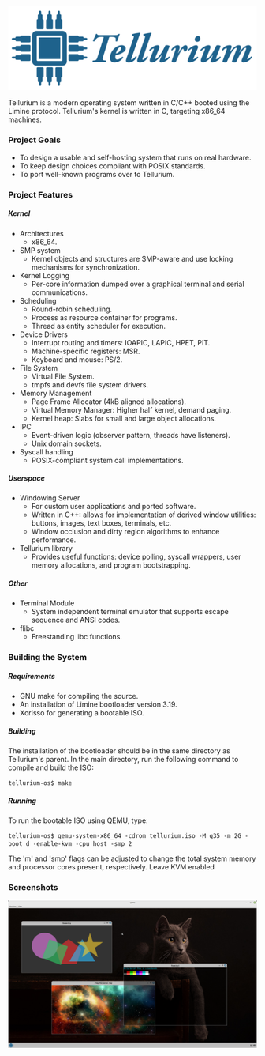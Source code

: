 <img src="docs/logo.png" alt="drawing" width="600"/>

Tellurium is a modern operating system written in C/C++ booted using the Limine protocol. Tellurium's kernel is written in C, targeting x86_64 machines.

### Project Goals

- To design a usable and self-hosting system that runs on real hardware.
- To keep design choices compliant with POSIX standards.
- To port well-known programs over to Tellurium.

### Project Features

##### Kernel
- Architectures
  - x86_64.
- SMP system
  - Kernel objects and structures are SMP-aware and use locking mechanisms for synchronization.
- Kernel Logging
  - Per-core information dumped over a graphical terminal and serial communications.
- Scheduling
  - Round-robin scheduling.
  - Process as resource container for programs.
  - Thread as entity scheduler for execution.
- Device Drivers
  - Interrupt routing and timers: IOAPIC, LAPIC, HPET, PIT.
  - Machine-specific registers: MSR.
  - Keyboard and mouse: PS/2.
- File System
  - Virtual File System.
  - tmpfs and devfs file system drivers.
- Memory Management
  - Page Frame Allocator (4kB aligned allocations).
  - Virtual Memory Manager: Higher half kernel, demand paging.
  - Kernel heap: Slabs for small and large object allocations.
- IPC
  - Event-driven logic (observer pattern, threads have listeners).
  - Unix domain sockets.
- Syscall handling
  - POSIX-compliant system call implementations.

##### Userspace
- Windowing Server
  - For custom user applications and ported software.
  - Written in C++: allows for implementation of derived window utilities: buttons, images, text boxes, terminals, etc.
  - Window occlusion and dirty region algorithms to enhance performance.
- Tellurium library
  - Provides useful functions: device polling, syscall wrappers, user memory allocations, and program bootstrapping.

##### Other
- Terminal Module
  - System independent terminal emulator that supports escape sequence and ANSI codes. 
- flibc
  - Freestanding libc functions.

### Building the System
##### Requirements
- GNU make for compiling the source.
- An installation of Limine bootloader version 3.19.
- Xorisso for generating a bootable ISO.

##### Building
The installation of the bootloader should be in the same directory as Tellurium's parent. In the main directory, run the following command to compile and build the ISO:

```console
tellurium-os$ make
```

##### Running
To run the bootable ISO using QEMU, type:

```console
tellurium-os$ qemu-system-x86_64 -cdrom tellurium.iso -M q35 -m 2G -boot d -enable-kvm -cpu host -smp 2
```
The 'm' and 'smp' flags can be adjusted to change the total system memory and processor cores present, respectively. Leave KVM enabled

### Screenshots

<img src="docs/sample2.png" alt="drawing"/>